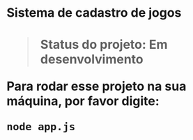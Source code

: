 <h1>Sistema de cadastro de jogos<h1>
  
  > Status do projeto: Em desenvolvimento
  
  Para rodar esse projeto na sua máquina, por favor digite:
  
 ```
 node app.js
 ```

